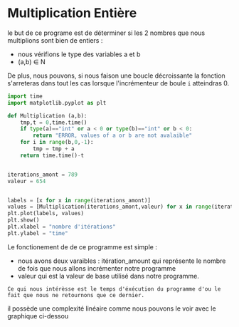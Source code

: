 # Multiplication Entière

le but de ce programe est de déterminer si les 2 nombres que nous multiplions sont bien de entiers :
- nous vérifions le type des variables a et b
- (a,b) ∈ N

De plus, nous pouvons, si nous faison une boucle décroissante la fonction s'arreteras dans tout les cas lorsque l'incrémenteur de boule `i` atteindras 0. 

```python
import time
import matplotlib.pyplot as plt

def Multiplication (a,b):
    tmp,t = 0,time.time()
    if type(a)=="int" or a < 0 or type(b)=="int" or b < 0:
        return "ERROR, values of a or b are not avalaible"
    for i in range(b,0,-1):
        tmp = tmp + a 
    return time.time()-t


iterations_amont = 789
valeur = 654


labels = [x for x in range(iterations_amont)]
values = [Multiplication(iterations_amont,valeur) for x in range(iterations_amont)]
plt.plot(labels, values)
plt.show()
plt.xlabel = "nombre d'itérations"
plt.ylabel = "time"
```

Le fonctionement de de ce programme est simple : 
- nous avons deux varaibles : itération_amount qui représente le nombre de fois que nous allons incrémenter notre programme 
- valeur qui est la valeur de base utilisé dans notre programme.

`Ce qui nous intérèsse est le temps d'éxécution du programme d'ou le fait que nous ne retournons que ce dernier.`

il possède une complexité linéaire comme nous pouvons le voir avec le graphique ci-dessou